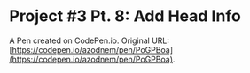 # Project #3 Pt. 8: Add Head Info

A Pen created on CodePen.io. Original URL: [https://codepen.io/azodnem/pen/PoGPBoa](https://codepen.io/azodnem/pen/PoGPBoa).


